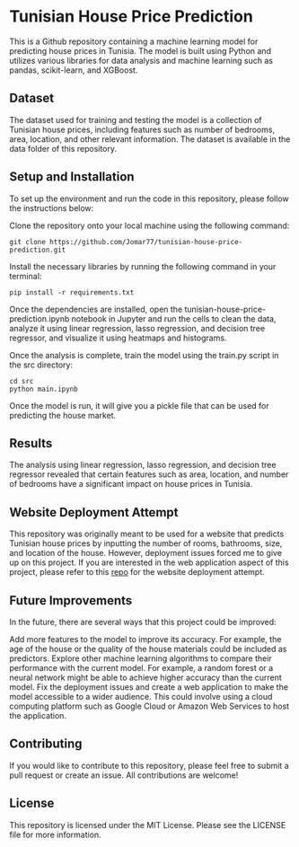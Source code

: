 # Tunisian House Price Prediction
This is a Github repository containing a machine learning model for predicting house prices in Tunisia. The model is built using Python and utilizes various libraries for data analysis and machine learning such as pandas, scikit-learn, and XGBoost.

## Dataset
The dataset used for training and testing the model is a collection of Tunisian house prices, including features such as number of bedrooms, area, location, and other relevant information. The dataset is available in the data folder of this repository.

## Setup and Installation
To set up the environment and run the code in this repository, please follow the instructions below:

Clone the repository onto your local machine using the following command:

```
git clone https://github.com/Jomar77/tunisian-house-price-prediction.git
```

Install the necessary libraries by running the following command in your terminal:

```
pip install -r requirements.txt
```
Once the dependencies are installed, open the tunisian-house-price-prediction.ipynb notebook in Jupyter and run the cells to clean the data, analyze it using linear regression, lasso regression, and decision tree regressor, and visualize it using heatmaps and histograms.

Once the analysis is complete, train the model using the train.py script in the src directory:

```
cd src
python main.ipynb
```
Once the model is run, it will give you a pickle file that can be used for predicting the house market.

## Results
The analysis using linear regression, lasso regression, and decision tree regressor revealed that certain features such as area, location, and number of bedrooms have a significant impact on house prices in Tunisia. 

## Website Deployment Attempt
This repository was originally meant to be used for a website that predicts Tunisian house prices by inputting the number of rooms, bathrooms, size, and location of the house. However, deployment issues forced me to give up on this project. If you are interested in the web application aspect of this project, please refer to this [repo](https://github.com/Jomar77/The-Jomar-Project) for the website deployment attempt.

## Future Improvements
In the future, there are several ways that this project could be improved:

Add more features to the model to improve its accuracy. For example, the age of the house or the quality of the house materials could be included as predictors.
Explore other machine learning algorithms to compare their performance with the current model. For example, a random forest or a neural network might be able to achieve higher accuracy than the current model.
Fix the deployment issues and create a web application to make the model accessible to a wider audience. This could involve using a cloud computing platform such as Google Cloud or Amazon Web Services to host the application.

## Contributing
If you would like to contribute to this repository, please feel free to submit a pull request or create an issue. All contributions are welcome!

## License
This repository is licensed under the MIT License. Please see the LICENSE file for more information.

